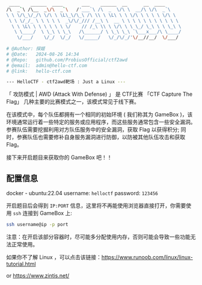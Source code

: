 ```bash
 ____    ______  ____       ___    ______  __      __  ____      
/\  _`\ /\__  _\/\  _`\   /'___`\ /\  _  \/\ \  __/\ \/\  _`\    
\ \ \/\_\/_/\ \/\ \ \L\_\/\_\ /\ \\ \ \L\ \ \ \/\ \ \ \ \ \/\ \  
 \ \ \/_/_ \ \ \ \ \  _\/\/_/// /__\ \  __ \ \ \ \ \ \ \ \ \ \ \ 
  \ \ \L\ \ \ \ \ \ \ \/    // /_\ \\ \ \/\ \ \ \_/ \_\ \ \ \_\ \
   \ \____/  \ \_\ \ \_\   /\______/ \ \_\ \_\ `\___x___/\ \____/
    \/___/    \/_/  \/_/   \/_____/   \/_/\/_/'\/__//__/  \/___/ 
                                                                                                                                
# @Author: 探姬
# @Date:   2024-08-26 14:34
# @Repo:   github.com/ProbiusOfficial/ctf2awd
# @email:  admin@hello-ctf.com
# @link:   hello-ctf.com

--- HelloCTF - ctf2awd靶场 : Just a Linux --- 

```
「 攻防模式 | AWD (Attack With Defense) 」 是 CTF比赛 「CTF Capture The Flag」 几种主要的比赛模式之一，该模式常见于线下赛。

在该模式中，每个队伍都拥有一个相同的初始环境 ( 我们称其为 GameBox )，该环境通常运行着一些特定的服务或应用程序，而这些服务通常包含一些安全漏洞。参赛队伍需要挖掘利用对方队伍服务中的安全漏洞，获取 Flag 以获得积分; 同时，参赛队伍也需要修补自身服务漏洞进行防御，以防被其他队伍攻击和获取 Flag。

接下来开启题目来获取你的 GameBox 吧！！

## 配置信息
docker - ubuntu:22.04
username: `helloctf`
password: `123456`

开启题目后会得到 `IP:PORT` 信息，这里将不再能使用浏览器直接打开，你需要使用 `ssh` 连接到 GameBox 上:

```bash
ssh username@ip -p port
```

注意：在开启该部分容器时，尽可能多分配使用内存，否则可能会导致一些功能无法正常使用。

如果你不了解 Linux ，可以点击该链接：https://www.runoob.com/linux/linux-tutorial.html

or https://www.zintis.net/